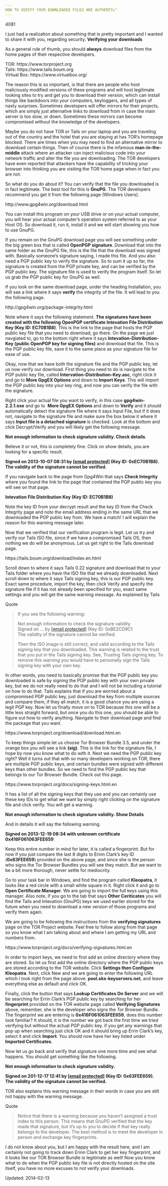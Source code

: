 ```yaml
---
HOW TO VERIFY YOUR DOWNLOADED FILES ARE AUTHENTIc"
---
```

4081


<p>I just had a realization about something that is pretty important and I wanted to share it with you, regarding security. <strong>Verifying your downloads</strong></p>
<p>As a general rule of thumb, you should <strong>always</strong> download files from the home pages of their respective developers.</p>
<p>TOR: https://www.torproject.org<br />
Tails: https://www.tails.boum.org<br />
Virtual Box: https://www.virtualbox.org/</p>
<p>The reason this is so important, is that there are people who host maliciously modified versions of these programs and will host legitimate looking sites to try and get you to download their version, which can install things like backdoors into your computers, keyloggers, and all types of nasty surprises. Sometimes developers will offer mirrors for their projects, which are simply just alternative links to download from in case the main server is too slow, or down. Sometimes these mirrors can become compromised without the knowledge of the developers.</p>
<p>Maybe you do not have TOR or Tails on your laptop and you are traveling out of the country and the hotel that you are staying at has TOR&#8217;s homepage blocked. There are times when you may need to find an alternative mirror to download certain things. Then of course there is the infamous <strong>man-in-the-middle</strong> attack where an attacker can inject malicious code into your network traffic and alter the file you are downloading. The TOR developers have even reported that attackers have the capability of tricking your browser into thinking you are visiting the TOR home page when in fact you are not.</p>
<p>So what do you do about it? You can verify that the file you downloaded is in fact legitimate. The best tool for this is <strong>GnuPG</strong>. The TOR developers recommend you get it from the following page (Windows Users).</p>
<p>http://www.gpg4win.org/download.html</p>
<p>You can install this program on your USB drive or on your actual computer, you will hear your actual computer&#8217;s operation system referred to as your Host OS. So download it, run it, install it and we will start showing you how to use GnuPG.</p>
<p>If you remain on the GnuPG download page you will see something under the big green box that is called <strong>OpenPGP signature</strong>. Download that into the same folder as the GnuPG file, this is the file that the download was signed with. Basically someone&#8217;s signature saying, I made this file. And you also need a PGP public key to verify the signature. So to sum it up so far, the signature is created from the PGP private key, and can be verified by the PGP public key. The signature file is used to verify the program itself. So let us grab the PGP public key for GnuPG as well.</p>
<p>If you look on the same download page, under the heading Installation, you will see a link where it says <strong>verify</strong> the integrity of the file. It will lead to you the following page.</p>
<p>http://gpg4win.org/package-integrity.html</p>
<p>Note where it says the following statement. <strong>The signatures have been created with the following OpenPGP certificate Intevation File Distribution Key (Key ID: EC70B1B8)</strong>. This is the link to the page that hosts the PGP public key file that you need to download, go there. On the page we just navgiated to, go to the bottom right where it says <strong>Intevation-Distribution-Key (public OpenPGP key for signing files)</strong> and download that file. This is the PGP public key file, save it to the same place as your signature file for ease of use.</p>
<p>Okay, now that we have both the signature file and the PGP public key, let us now verify our download. First thing you need to do is navigate to the PGP public key file, called <strong>Intervation-Distribution-Key.asc</strong>, right click it and go to <strong>More GpgEX Options</strong> and down to <strong>Import Keys</strong>. This will import the PGP public key into your key ring, and now you can verify the file with the signature.</p>
<p>Right click your actual file you want to verify, in this case <strong>gpg4win-2.2.1.exe</strong> and go to  <strong>More GpgEX Options</strong> and down to <strong>Verify</strong> and it should automatically detect the signature file where it says Input File, but if it does not, navigate to the signature file and make sure the box below it where it says <strong>Input file is a detached signature</strong> is checked. Look at the bottom and click Decrypt/Verify and you will likely get the following message.</p>
<p><strong>Not enough information to check signature validity. Check details</strong>.</p>
<p>Believe it or not, this is completely fine. Click on show details, you are looking for a specific result.</p>
<p><strong>Signed on 2013-10-07 08:31 by <a href="/cdn-cgi/l/email-protection" class="__cf_email__" data-cfemail="07636e7473756e6572736e68692a6c627e476e697362757166736e6869296362">[email&#160;protected]</a> (Key ID: 0xEC70B1B8). The validity of the signature cannot be verified.</strong></p>
<p>If you navigate back to the page from Gpg4Win that says <strong>Check Integrity</strong> where you found the link to the page that contained the PGP public key you will see on that page.</p>
<p><strong>Intevation File Distribution Key (Key ID: EC70B1B8)</strong></p>
<p>Note the key ID from your decrypt result and the key ID from the Check Integrity page and note the email address ending in the same URL that we downloaded the PGP public key from. We have a match! I will explain the reason for this warning message later.</p>
<p>Now that we verified that our verification program is legit. Let us try and verify our Tails ISO file, since if we have a compromised Tails OS, then nothing we do will be anonymous. Let us get right to the Tails download page.</p>
<p>https://tails.boum.org/download/index.en.html</p>
<p>Scroll down to where it says Tails 0.22 signature and download that to your Tails folder where you have the ISO file that we already downloaded. Next scroll down to where it says Tails signing key, this is our PGP public key. Exact same procedure, import the key, then click Verify and specify the signature file if it has not already been specified for you, exact same settings and you will get the same warning message. As explained by Tails</p>
<div>
<div>Quote</div>
</div>
<blockquote><p>If you see the following warning:</p>
<p>Not enough information to check the signature validity.<br />
Signed on &#8230; by <a href="/cdn-cgi/l/email-protection" class="__cf_email__" data-cfemail="1f6b7e76736c5f7d706a7231706d78">[email&#160;protected]</a> (Key ID: 0xBE2CD9C1<br />
The validity of the signature cannot be verified.</p>
<p>Then the ISO image is still correct, and valid according to the Tails signing key that you downloaded. This warning is related to the trust that you put in the Tails signing key. See, Trusting Tails signing key. To remove this warning you would have to personally sign the Tails signing key with your own key.</p></blockquote>
<p>In other words, you need to basically promise that the PGP public key you downloaded is safe by signing the PGP public key with your own private key, but we do not really need to do that and I will not be including a tutorial on how to do that. Tails explains that if you are worried about a compromised PGP public key, just download the key from multiple sources and compare them, if they all match, it is a good chance you are using a legit PGP key. Now let us finally move on to TOR because this one will be a little less straight forward, but once you do this one, you should be able to figure out how to verify anything. Navigate to their download page and find the package that you want.</p>
<p>https://www.torproject.org/download/download.html.en</p>
<p>To keep things simple let us choose Tor Browser Bundle 3.5, and under the orange box you will see a link <strong>(sig)</strong>. This is the link for the signature file, I hope by now you know what to do with it. Next we need the PGP public key right? Well it turns out that with so many developers working on TOR, there are multiple PGP public keys, and certain bundles were signed with different keys than other bundles. So we need to find the PGP public key that belongs to our Tor Browser Bundle. Check out this page.</p>
<p>https://www.torproject.org/docs/signing-keys.html.en</p>
<p>It has a list of all the signing keys that they use and you can certainly use these key IDs to get what we want by simply right clicking on the signature file and click verify. You will get a warning.</p>
<p><strong>Not enough information to check signature validity. Show Details</strong></p>
<p>And in details it will say the following warning.</p>
<p><strong>Signed on 2013-12-19 08:34 with unknown certificate 0x416F061063FEE659</strong></p>
<p>Keep this entire number in mind for later, it is called a fingerprint. But for now if you just compare the last 8 digits to Erinn Clark&#8217;s key ID (<strong>0x63FEE659</strong>) provided on the above page, and since she is the person who signs the Tor Browser Bundles you will see they match. But we want to be a bit more thorough, never settle for mediocrity.</p>
<p>Go to your task bar in Windows, and find the program called <strong>Kleopatra</strong>, it looks like a red circle with a small white square in it. Right click it and go to <strong>Open Certificate Manager</strong>. We are going to import the full keys using this manager. Also note, if you go to the tab that says <strong>Other Ceriticates</strong> you will find the Tails and Intevation (GnuPG) keys we used earlier stored for the future when you need to download a new version of those programs and verify them again.</p>
<p>We are going to be following the instructions from the <strong>verifying signatures</strong> page on the TOR Project website. Feel free to follow along from that page so you know what I am talking about and where I am getting my URL and numbers from.</p>
<p>https://www.torproject.org/docs/verifying-signatures.html.en</p>
<p>In order to import keys, we need to first add an online directory where they are stored. So let us first add the online directory where the PGP public keys are stored according to the TOR website. Click <strong>Settings then Configure Kleopatra</strong>. Next, click New and we are going to enter the following URL which I took right from the page above. <strong>pool.sks-keyservers.net</strong>, and leave everything else as default and click OK.</p>
<p>Finally, click the button that says <strong>Lookup Certificates On Server</strong> and we will be searching for Errin Clark&#8217;s PGP public key by searching for her <strong>fingerprint</strong> provided on the TOR website page called <strong>Verifying Signatures</strong> above, remember, she is the developer who signs the Tor Browser Bundle. The fingerprint we are entering is <strong>0x416F061063FEE659</strong>, does this number look familiar? It should, it is the number we got back the first time we tried verifying but without the actual PGP public key. if you get any warnings that pop up when searching just click OK and it should bring up Errin Clark&#8217;s key, select it and click <strong>Import</strong>. You should now have her key listed under <strong>Imported Certificates</strong>.</p>
<p>Now let us go back and verify that signature one more time and see what happens. You should get something like the following.</p>
<p><strong>Not enough information to check signature validity.</p>
<p>Signed on 201-12-17 12:41 by <a href="/cdn-cgi/l/email-protection" class="__cf_email__" data-cfemail="9bfee9e9f2f5dbeff4e9ebe9f4f1fef8efb5f4e9fc">[email&#160;protected]</a> (Key ID: 0x63FEE659).<br />
The validity of the signature cannot be verified.</strong></p>
<p>TOR also explains this warning message in their words in case you are still not happy with the warning message.</p>
<div>
<div>Quote</div>
</div>
<blockquote><p>Notice that there is a warning because you haven&#8217;t assigned a trust index to this person. This means that GnuPG verified that the key made that signature, but it&#8217;s up to you to decide if that key really belongs to the developer. The best method is to meet the developer in person and exchange key fingerprints.</p></blockquote>
<p>I do not know about you, but I am happy with the result here, and I am certainly not going to track down Erinn Clark to get her key fingerprint, and it looks like our TOR Browser Bundle is legitimate as well! Now you know what to do when the PGP public key file is not directly hosted on the site itself, you have no more excuses to not verify your downloads.</p>

Updated: 2014-02-13

